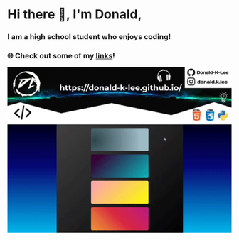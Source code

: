 <p align="center">
    <h1>Hi there 👋, I'm Donald, </h1>
    <h3>I am a high school student who enjoys coding!</h3>
    <h3>🌐 Check out some of my <a href="https://donald-k-lee.github.io/Links.html">links</a>!</h3>
  <img width="1000vw" height="auto" src="https://github.com/Donald-K-Lee/Donald-K-Lee/blob/master/coverimage.jpeg">
   <img width="1000vw" height="auto" src="https://github.com/Donald-K-Lee/Donald-K-Lee/blob/master/Intro.gif">
</p>



